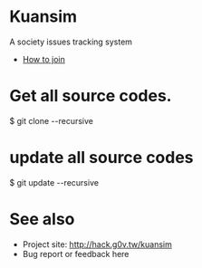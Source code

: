 # Kuansim

A society issues tracking system

- [How to join](https://g0v.hackpad.com/--1OaXIxVVPSd)

# Get all source codes.

$ git clone --recursive

# update all source codes

$ git update --recursive

# See also

- Project site: http://hack.g0v.tw/kuansim
- Bug report or feedback here
